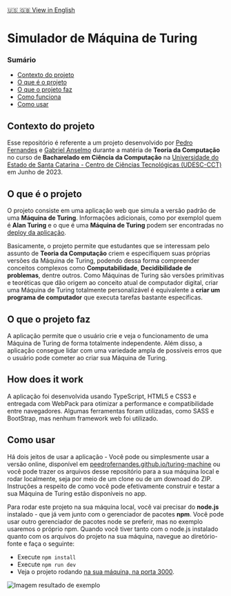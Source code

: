 [🇺🇸 🇬🇧 View in English](https://github.com/selmin01/Turing_machine/blob/main/README.md)

# Simulador de Máquina de Turing

### Sumário

- [Contexto do projeto](#context-of-the-project)
- [O que é o projeto](#what-is-the-project)
- [O que o projeto faz](#what-does-it-do)
- [Como funciona](#how-does-it-work)
- [Como usar](#how-to-use-it)

## <a id="context-of-the-project"></a>Contexto do projeto

Esse repositório é referente a um projeto desenvolvido por [Pedro Fernandes](https://github.com/peedrofernandes) e [Gabriel Anselmo](https://github.com/selmin01) durante a matéria de **Teoria da Computação** no curso de **Bacharelado em Ciência da Computação** na [Universidade do Estado de Santa Catarina - Centro de Ciências Tecnológicas (UDESC-CCT)](https://www.udesc.br/cct) em Junho de 2023.


## <a id="what-is-the-project"></a>O que é o projeto

O projeto consiste em uma aplicação web que simula a versão padrão de uma **Máquina de Turing**. Informações adicionais, como por exemplol quem é **Alan Turing** e o que é uma **Máquina de Turing** podem ser encontradas no [deploy da aplicação](https://peedrofernandes.github.io/turing-machine).

Basicamente, o projeto permite que estudantes que se interessam pelo assunto de **Teoria da Computação** criem e especifiquem suas próprias versões da Máquina de Turing, podendo dessa forma compreender conceitos complexos como **Computabilidade**, **Decidibilidade de problemas**, dentre outros. Como Máquinas de Turing são versões primitivas e teoréticas que dão origem ao conceito atual de computador digital, criar uma Máquina de Turing totalmente personalizável é equivalente a **criar um programa de computador** que executa tarefas bastante específicas.

## <a id="what-does-it-do"></a>O que o projeto faz

A aplicação permite que o usuário crie e veja o funcionamento de uma Máquina de Turing de forma totalmente independente. Além disso, a aplicação consegue lidar com uma variedade ampla de possíveis erros que o usuário pode cometer ao criar sua Máquina de Turing.

## <a id="how does it work"></a>How does it work

A aplicação foi desenvolvida usando TypeScript, HTML5 e CSS3 e entregada com WebPack para otimizar a performance e compatibilidade entre navegadores. Algumas ferramentas foram utilizadas, como SASS e BootStrap, mas nenhum framework web foi utilizado.

## <a id="how-to-use-it"></a>Como usar

Há dois jeitos de usar a aplicação - Você pode ou simplesmente usar a versão online, disponível em [peedrofernandes.github.io/turing-machine](https://peedrofernandes.github.io/turing-machine) ou você pode trazer os arquivos desse repositório para a sua máquina local e rodar localmente, seja por meio de um clone ou de um downoad do ZIP. Instruções a respeito de como você pode efetivamente construir e testar a sua Máquina de Turing estão disponíveis no app.

Para rodar este projeto na sua máquina local, você vai precisar do **node.js** instalado - que já vem junto com o gerenciador de pacotes **npm**. Você pode usar outro gerenciador de pacotes node se preferir, mas no exemplo usaremos o próprio npm. Quando você tiver tanto com o node.js instalado quanto com os arquivos do projeto na sua máquina, navegue ao diretório-fonte e faça o seguinte:

- Execute `npm install`
- Execute `npm run dev`
- Veja o projeto rodando [na sua máquina, na porta 3000](https://localhost:3000).

![Imagem resultado de exemplo](src//assets/img/Captura%20de%20Tela.png)

